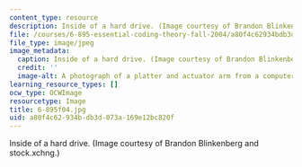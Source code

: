 ```yaml
---
content_type: resource
description: Inside of a hard drive. (Image courtesy of Brandon Blinkenberg and stock.xchng.)
file: /courses/6-895-essential-coding-theory-fall-2004/a80f4c62934bdb3d073a169e12bc820f_6-895f04.jpg
file_type: image/jpeg
image_metadata:
  caption: Inside of a hard drive. (Image courtesy of Brandon Blinkenberg and [stock.xchng](http://www.freeimages.com/).)
  credit: ''
  image-alt: A photograph of a platter and actuator arm from a computer hard drive.
learning_resource_types: []
ocw_type: OCWImage
resourcetype: Image
title: 6-895f04.jpg
uid: a80f4c62-934b-db3d-073a-169e12bc820f
---
```

Inside of a hard drive. (Image courtesy of Brandon Blinkenberg and stock.xchng.)

